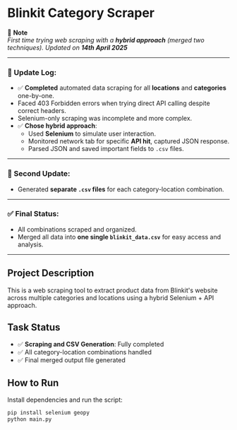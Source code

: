 # Blinkit Category Scraper

📝 **Note**  
*First time trying web scraping with a **hybrid approach** (merged two techniques). Updated on **14th April 2025***  

---

### 🔄 Update Log:

- ✅ **Completed** automated data scraping for all **locations** and **categories** one-by-one.
- Faced 403 Forbidden errors when trying direct API calling despite correct headers.
- Selenium-only scraping was incomplete and more complex.
- ✅ **Chose hybrid approach**:
  - Used **Selenium** to simulate user interaction.
  - Monitored network tab for specific **API hit**, captured JSON response.
  - Parsed JSON and saved important fields to `.csv` files.

---

### 📁 Second Update:
- Generated **separate `.csv` files** for each category-location combination.

---

### ✅ Final Status:
- All combinations scraped and organized.
- Merged all data into **one single `blinkit_data.csv`** for easy access and analysis.

---

## Project Description

This is a web scraping tool to extract product data from Blinkit's website across multiple categories and locations using a hybrid Selenium + API approach.

## Task Status

- ✅ **Scraping and CSV Generation**: Fully completed  
- ✅ All category-location combinations handled  
- ✅ Final merged output file generated  

## How to Run

Install dependencies and run the script:

```bash
pip install selenium geopy
python main.py
